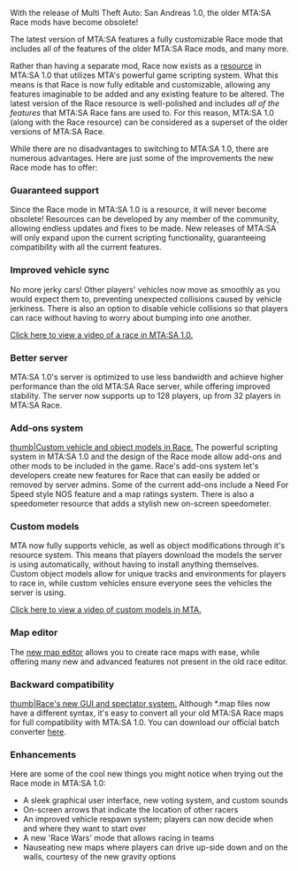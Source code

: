 With the release of Multi Theft Auto: San Andreas 1.0, the older MTA:SA Race mods have become obsolete!

The latest version of MTA:SA features a fully customizable Race mode that includes all of the features of the older MTA:SA Race mods, and many more.

Rather than having a separate mod, Race now exists as a [resource](/docs/resources.md "wikilink") in MTA:SA 1.0 that utilizes MTA's powerful game scripting system. What this means is that Race is now fully editable and customizable, allowing any features imaginable to be added and any existing feature to be altered. The latest version of the Race resource is well-polished and includes *all of the features* that MTA:SA Race fans are used to. For this reason, MTA:SA 1.0 (along with the Race resource) can be considered as a superset of the older versions of MTA:SA Race.

While there are no disadvantages to switching to MTA:SA 1.0, there are numerous advantages. Here are just some of the improvements the new Race mode has to offer:

### Guaranteed support

Since the Race mode in MTA:SA 1.0 is a resource, it will never become obsolete! Resources can be developed by any member of the community, allowing endless updates and fixes to be made. New releases of MTA:SA will only expand upon the current scripting functionality, guaranteeing compatibility with all the current features.

### Improved vehicle sync

No more jerky cars! Other players' vehicles now move as smoothly as you would expect them to, preventing unexpected collisions caused by vehicle jerkiness. There is also an option to disable vehicle collisions so that players can race without having to worry about bumping into one another.

[Click here to view a video of a race in MTA:SA 1.0.](http://www.youtube.com/watch?v=s5fOgPcbP8c)

### Better server

MTA:SA 1.0's server is optimized to use less bandwidth and achieve higher performance than the old MTA:SA Race server, while offering improved stability. The server now supports up to 128 players, up from 32 players in MTA:SA Race.

### Add-ons system

[thumb|Custom vehicle and object models in Race.](/docs/image:sfr_custom_carmodel.png.md "wikilink") The powerful scripting system in MTA:SA 1.0 and the design of the Race mode allow add-ons and other mods to be included in the game. Race's add-ons system let's developers create new features for Race that can easily be added or removed by server admins. Some of the current add-ons include a Need For Speed style NOS feature and a map ratings system. There is also a speedometer resource that adds a stylish new on-screen speedometer.

### Custom models

MTA now fully supports vehicle, as well as object modifications through it's resource system. This means that players download the models the server is using automatically, without having to install anything themselves. Custom object models allow for unique tracks and environments for players to race in, while custom vehicles ensure everyone sees the vehicles the server is using.

[Click here to view a video of custom models in MTA.](http://www.youtube.com/watch?v=ZpDsZ-hfG9A)

### Map editor

The [new map editor](/docs/resource:editor.md "wikilink") allows you to create race maps with ease, while offering many new and advanced features not present in the old race editor.

### Backward compatibility

[thumb|Race's new GUI and spectator system.](/docs/image:sfr_race_specgui.png.md "wikilink") Although \*.map files now have a different syntax, it's easy to convert all your old MTA:SA Race maps for full compatibility with MTA:SA 1.0. You can download our official batch converter [here](http://files.mtasa.com/apps/1.0/raceconv.zip).

### Enhancements

Here are some of the cool new things you might notice when trying out the Race mode in MTA:SA 1.0:

-   A sleek graphical user interface, new voting system, and custom sounds
-   On-screen arrows that indicate the location of other racers
-   An improved vehicle respawn system; players can now decide when and where they want to start over
-   A new 'Race Wars' mode that allows racing in teams
-   Nauseating new maps where players can drive up-side down and on the walls, courtesy of the new gravity options
